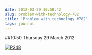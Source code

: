 ```yaml
---
date: 2012-03-29 10:50:42
slug: problem-with-technology-782
title: 'Problem with technology #782'
tags: journal
---
```


##10:50 Thursday 29 March 2012

[![P248](http://getfile4.posterous.com/getfile/files.posterous.com/thunderrabbit/mChjGseGcpoFmJCjgghJvGCDkbiofpygBnGvJryrGyxjotvbqbGDjlquJIli/p248.jpg.scaled500.jpg)](http://getfile6.posterous.com/getfile/files.posterous.com/thunderrabbit/mChjGseGcpoFmJCjgghJvGCDkbiofpygBnGvJryrGyxjotvbqbGDjlquJIli/p248.jpg.scaled1000.jpg)
